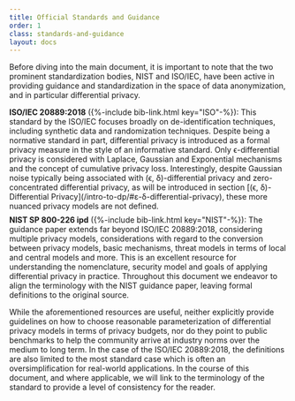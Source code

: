 ```yaml
---
title: Official Standards and Guidance
order: 1
class: standards-and-guidance
layout: docs
---
```


Before diving into the main document, it is important to note that the two prominent standardization bodies, NIST and ISO/IEC, have been active in providing guidance and standardization in the space of data anonymization, and in particular differential privacy.

<div style="margin-bottom: 0.5rem;"><strong>ISO/IEC 20889:2018</strong> ({%-include bib-link.html key="ISO"-%}): This standard by the ISO/IEC focuses broadly on de-identification techniques, including synthetic data and randomization techniques. Despite being a normative standard in part, differential privacy is introduced as a formal privacy measure in the style of an informative standard. Only ϵ-differential privacy is considered with Laplace, Gaussian and Exponential mechanisms and the concept of cumulative privacy loss. Interestingly, despite Gaussian noise typically being associated with (ϵ, δ)-differential privacy and zero-concentrated differential privacy, as will be introduced in section <span markdown=1>[(ϵ, δ)-Differential Privacy](/intro-to-dp/#ε-δ-differential-privacy)</span>, these more nuanced privacy models are not defined.</div>


<div style="margin-bottom: 0.5rem;"><strong>NIST SP 800-226 ipd</strong> ({%-include bib-link.html key="NIST"-%}): The guidance paper extends far beyond ISO/IEC 20889:2018, considering multiple privacy models, considerations with regard to the conversion between privacy models, basic mechanisms, threat models in terms of local and central models and more. This is an excellent resource for understanding the nomenclature, security model and goals of applying differential privacy in practice. Throughout this document we endeavor to align the terminology with the NIST guidance paper, leaving formal definitions to the original source.</div>

While the aforementioned resources are useful, neither explicitly provide guidelines on how to choose reasonable parameterization of differential privacy models in terms of privacy budgets, nor do they point to public benchmarks to help the community arrive at industry norms over the medium to long term. In the case of the ISO/IEC 20889:2018, the definitions are also limited to the most standard case which is often an oversimplification for real-world applications. In the course of this document, and where applicable, we will link to the terminology of the standard to provide a level of consistency for the reader. 




